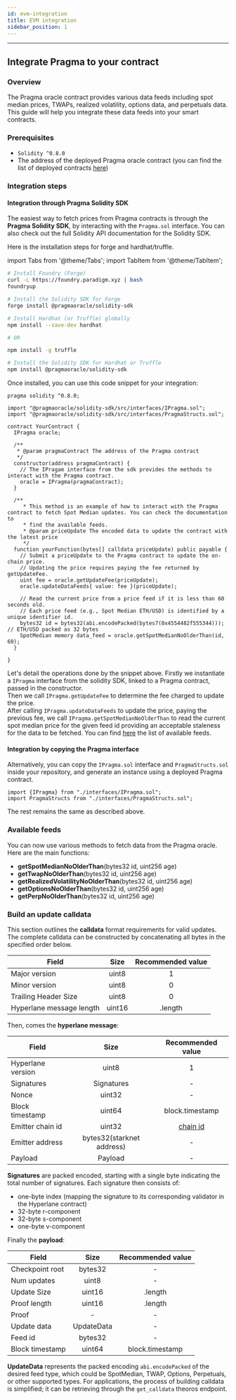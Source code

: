 ```yaml
---
id: evm-integration
title: EVM integration
sidebar_position: 1
---
```


---

## Integrate Pragma to your contract

### Overview

The Pragma oracle contract provides various data feeds including spot median prices, TWAPs, realized volatility, options data, and perpetuals data. This guide will help you integrate these data feeds into your smart contracts.

### Prerequisites

 - `Solidity ^0.8.0`
 - The address of the deployed Pragma oracle contract (you can find the list of deployed contracts [here](/v2/Price%20Feeds/Deployments))

### Integration steps

#### Integration through Pragma Solidity SDK

The easiest way to fetch prices from Pragma contracts is through the **Pragma Solidity SDK**, by interacting with the `Pragma.sol` interface.
You can also check out the full Solidity API documentation for the Solidity SDK.

Here is the installation steps for forge and hardhat/truffle.

import Tabs from '@theme/Tabs';
import TabItem from '@theme/TabItem';

<Tabs>
  <TabItem value="forge" label="Forge">

  ```bash
  # Install Foundry (Forge)
  curl -L https://foundry.paradigm.xyz | bash
  foundryup

  # Install the Solidity SDK for Forge
  forge install @pragmaoracle/solidity-sdk
  ```

  </TabItem>
  
  <TabItem value="hardhat-truffle" label="Hardhat/Truffle">

  ```bash
  # Install Hardhat (or Truffle) globally
  npm install --save-dev hardhat

  # OR

  npm install -g truffle

  # Install the Solidity SDK for Hardhat or Truffle
  npm install @pragmaoracle/solidity-sdk
  ```

  </TabItem>
</Tabs>


Once installed, you can use this code snippet for your integration: 
```solidity
pragma solidity ^0.8.0;
 
import "@pragmaoracle/solidity-sdk/src/interfaces/IPragma.sol";
import "@pragmaoracle/solidity-sdk/src/interfaces/PragmaStructs.sol";
 
contract YourContract {
  IPragma oracle;
 
  /**
   * @param pragmaContract The address of the Pragma contract
   */
  constructor(address pragmaContract) {
    // The IPragam interface from the sdk provides the methods to interact with the Pragma contract.
    oracle = IPragma(pragmaContract);
  }
 
  /**
     * This method is an example of how to interact with the Pragma contract to fetch Spot Median updates. You can check the documentation to 
     * find the available feeds.
     * @param priceUpdate The encoded data to update the contract with the latest price
     */
  function yourFunction(bytes[] calldata priceUpdate) public payable {
    // Submit a priceUpdate to the Pragma contract to update the on-chain price.
    // Updating the price requires paying the fee returned by getUpdateFee.
    uint fee = oracle.getUpdateFee(priceUpdate);
    oracle.updateDataFeeds{ value: fee }(priceUpdate);
 
    // Read the current price from a price feed if it is less than 60 seconds old.
    // Each price feed (e.g., Spot Median ETH/USD) is identified by a unique identifier id.
    bytes32 id = bytes32(abi.encodePacked(bytes7(0x4554482f555344))); // ETH/USD packed as 32 bytes
    SpotMedian memory data_feed = oracle.getSpotMedianNoOlderThan(id, 60);
  }

}

```
Let's detail the operations done by the snippet above.
Firstly we instantiate a `IPragma` interface from the solidity SDK, linked to a Pragma contract, passed in the constructor.  
Then we call `IPragma.getUpdateFee` to determine the fee charged to update the price.  
After calling `IPragma.updateDataFeeds` to update the price, paying the previous fee,  we call `IPragma.getSpotMedianNoOlderThan` to read the current spot median price for the given feed id providing an acceptable staleness for the data to be fetched. 
You can find [here](/v2/Price%20Feeds/supported-assets-chains) the list of available feeds. 


#### Integration by copying the Pragma interface

Alternatively, you can copy the `IPragma.sol` interface  and `PragmaStructs.sol` inside your repository, and generate an instance using a deployed Pragma contract.

```solidity
import {IPragma} from "./interfaces/IPragma.sol";
import PragmaStructs from "./interfaces/PragmaStructs.sol";
```

The rest remains the same as described above.



### Available feeds

You can now use various methods to fetch data from the Pragma oracle. Here are the main functions:

-  **getSpotMedianNoOlderThan**(bytes32 id, uint256 age)
-  **getTwapNoOlderThan**(bytes32 id, uint256 age)
-  **getRealizedVolatilityNoOlderThan**(bytes32 id, uint256 age)
-  **getOptionsNoOlderThan**(bytes32 id, uint256 age)
-  **getPerpNoOlderThan**(bytes32 id, uint256 age)


### Build an update calldata

This section outlines the **calldata** format requirements for valid updates. The complete calldata can be constructed by concatenating all bytes in the specified order below.


| Field                     |  Size             | Recommended value |
|---------------------------|:-------------------:|:-------------------:|
| Major version             |  uint8            |  1                |
| Minor version             |  uint8            |  0                |
| Trailing Header Size      |  uint8            |  0                |
| Hyperlane message length  |   uint16          |  .length          |

Then, comes the **hyperlane message**: 

| Field                     |  Size             | Recommended value |
|---------------------------|:-----------------:|:-----------------:|
| Hyperlane version         |  uint8            |  1                |
| Signatures                | Signatures         |   -               |
| Nonce                      |  uint32           |  -                |
| Block timestamp           |   uint64          | block.timestamp   |
| Emitter chain id          |   uint32          | [chain id ](/v2/Price%20Feeds/supported-assets-chains) |
| Emitter address           | bytes32(starknet address) |  -        |
| Payload                   | Payload           |       -           |

**Signatures** are packed encoded, starting with a single byte indicating the total number of signatures. Each signature then consists of:

 - one-byte index (mapping the signature to its corresponding validator in the Hyperlane contract)
 - 32-byte r-component
 - 32-byte s-component
 - one-byte v-component

Finally the **payload**: 

| Field                     |  Size             | Recommended value |
|---------------------------|:-------------------:|:---------------:|
| Checkpoint root           |  bytes32          |   -               |
| Num updates               |  uint8            |  -                |
| Update Size               |  uint16           |  .length          |
| Proof length              |   uint16          |  .length          |
| Proof                     | -                 |  -                |
| Update data               | UpdateData        | -                 |
| Feed id                   | bytes32           |   -               | 
| Block timestamp           | uint64            | block.timestamp   |

**UpdateData** represents the packed encoding `abi.encodePacked` of the desired feed type, which could be SpotMedian, TWAP, Options, Perpetuals, or other supported types.
For applications, the process of building calldata is simplified; it can be retrieving through the `get_calldata` theoros endpoint. 